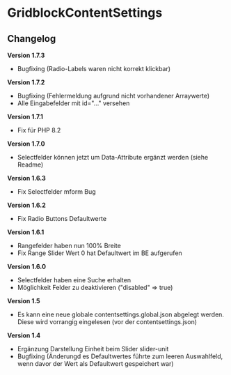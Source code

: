 GridblockContentSettings
=========

Changelog
---------
<b>Version 1.7.3</b>
- Bugfixing (Radio-Labels waren nicht korrekt klickbar)

<b>Version 1.7.2</b>
- Bugfixing (Fehlermeldung aufgrund nicht vorhandener Arraywerte)
- Alle Eingabefelder mit id="..." versehen

<b>Version 1.7.1</b>
- Fix für PHP 8.2

<b>Version 1.7.0</b>
- Selectfelder können jetzt um Data-Attribute ergänzt werden (siehe Readme)

<b>Version 1.6.3</b>
- Fix Selectfelder mform Bug

<b>Version 1.6.2</b>
- Fix Radio Buttons Defaultwerte

<b>Version 1.6.1</b>
- Rangefelder haben nun 100% Breite
- Fix Range Slider Wert 0 hat Defaultwert im BE aufgerufen

<b>Version 1.6.0</b>
- Selectfelder haben eine Suche erhalten
- Möglichkeit Felder zu deaktivieren ("disabled" => true)

<b>Version 1.5</b>
- Es kann eine neue globale contentsettings.global.json abgelegt werden. Diese wird vorrangig eingelesen (vor der contentsettings.json)

<b>Version 1.4</b>
- Ergänzung Darstellung Einheit beim Slider slider-unit
- Bugfixing (Änderungd es Defaultwertes führte zum leeren Auswahlfeld, wenn davor der Wert als Defaultwert gespeichert war)